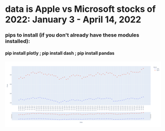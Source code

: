 # data is Apple vs Microsoft stocks of 2022: January 3 - April 14, 2022 
### pips to install (if you don't already have these modules installed):
#### pip install plotly ; pip install dash ; pip install pandas 

![](assets/plot.png)
